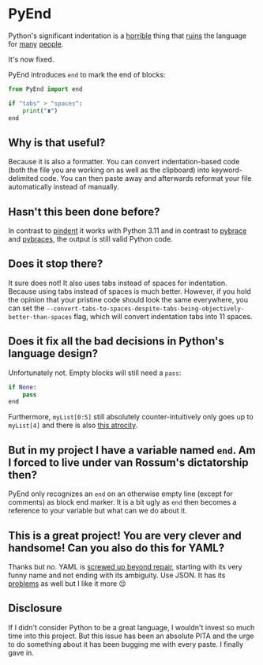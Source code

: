 # PyEnd

Python's significant indentation is a [horrible](https://www.quora.com/What-are-the-downsides-to-whitespace-indentation-rather-than-requiring-curly-braces) thing that [ruins](https://qr.ae/pr9Pxf) the language for [many](https://news.ycombinator.com/item?id=1463451
) [people](https://www.linkedin.com/pulse/why-python-indentation-sucks-what-can-done-spoiler-alert-mayank-verma).

It's now fixed.

PyEnd introduces `end` to mark the end of blocks:

```python
from PyEnd import end

if "tabs" > "spaces":
	print("∎")
end
```

## Why is that useful?

Because it is also a formatter. You can convert indentation-based code (both the file you are working on as well as the clipboard) into keyword-delimited code. You can then paste away and afterwards reformat your file automatically instead of manually.

## Hasn't this been done before?

In contrast to [pindent](https://svn.python.org/projects/python/trunk/Tools/scripts/pindent.py) it works with Python 3.11 and in contrast to [pybrace](https://github.com/mayank-verma048/PyBrace) and [pybraces](https://timhatch.com/projects/pybraces/), the output is still valid Python code.

## Does it stop there?

It sure does not! It also uses tabs instead of spaces for indentation. Because using tabs instead of spaces is much better. However, if you hold the opinion that your pristine code should look the same everywhere, you can set the `--convert-tabs-to-spaces-despite-tabs-being-objectively-better-than-spaces` flag, which will convert indentation tabs into 11 spaces.

## Does it fix all the bad decisions in Python's language design?

Unfortunately not. Empty blocks will still need a `pass`:

```python
if None:
	pass
end
```

Furthermore, `myList[0:5]` still absolutely counter-intuitively only goes up to `myList[4]` and there is also [this atrocity](https://www.geeksforgeeks.org/least-astonishment-and-the-mutable-default-argument-in-python/).

## But in my project I have a variable named `end`. Am I forced to live under van Rossum's dictatorship then?

PyEnd only recognizes an `end` on an otherwise empty line (except for comments) as block end marker. It is a bit ugly as `end` then becomes a reference to your variable but what can we do about it.

## This is a great project! You are very clever and handsome! Can you also do this for YAML?

Thanks but no. YAML is [screwed up beyond repair](https://en.wikipedia.org/wiki/YAML#Criticism), starting with its very funny name and not ending with its ambiguity. Use JSON. It has its [problems](https://seriot.ch/projects/parsing_json.html) as well but I like it more 😌

## Disclosure

If I didn't consider Python to be a great language, I wouldn't invest so much time into this project. But this issue has been an absolute PITA and the urge to do something about it has been bugging me with every paste. I finally gave in.